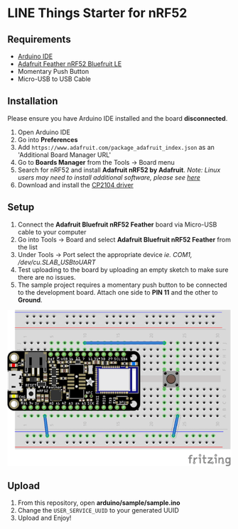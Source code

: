 # LINE Things Starter for nRF52

## Requirements
* [Arduino IDE](https://www.arduino.cc/en/Main/Software)
* [Adafruit Feather nRF52 Bluefruit LE](https://www.adafruit.com/product/3406)
* Momentary Push Button
* Micro-USB to USB Cable

## Installation
Please ensure you have Arduino IDE installed and the board **disconnected**.

1. Open Arduino IDE
2. Go into **Preferences**
3. Add `https://www.adafruit.com/package_adafruit_index.json` as an 'Additional Board Manager URL'
4. Go to **Boards Manager** from the Tools -> Board menu
5. Search for nRF52 and install **Adafruit nRF52 by Adafruit**.
*Note: Linux users may need to install additional software, please see [here](https://learn.adafruit.com/bluefruit-nrf52-feather-learning-guide/arduino-bsp-setup)*
6. Download and install the [CP2104 driver](https://www.silabs.com/products/development-tools/software/usb-to-uart-bridge-vcp-drivers)

## Setup
1. Connect the **Adafruit Bluefruit nRF52 Feather** board via Micro-USB cable to your computer
2. Go into Tools -> Board and select **Adafruit Bluefruit nRF52 Feather** from the list
3. Under Tools -> Port select the appropriate device *ie. COM1, /dev/cu.SLAB_USBtoUART*
4. Test uploading to the board by uploading an empty sketch to make sure there are no issues.
5. The sample project requires a momentary push button to be connected to the development board. Attach one side to **PIN 11** and the other to **Ground**.

![Refer to the picture](./Button_Connection.png)

## Upload
1. From this repository, open **arduino/sample/sample.ino**
2. Change the `USER_SERVICE_UUID` to your generated UUID
3. Upload and Enjoy!
